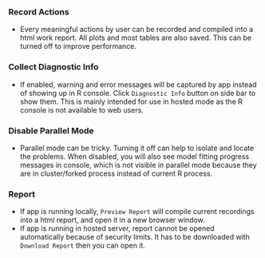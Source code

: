 ### Record Actions
- Every meaningful actions by user can be recorded and compiled into a html work report. All plots and most tables are also saved. This can be turned off to improve performance.

### Collect Diagnostic Info
- If enabled, warning and error messages will be captured by app instead of showing up in R console. Click `Diagnostic Info` button on side bar to show them. This is mainly intended for use in hosted mode as the R console is not available to web users.

### Disable Parallel Mode
- Parallel mode can be tricky. Turning it off can help to isolate and locate the problems. When disabled, you will also see model fitting progress messages in console, which is not visible in parallel mode because they are in cluster/forked process instead of current R process.

### Report
- If app is running locally, `Preview Report` will compile current recordings into a html report, and open it in a new browser window.
- If app is running in hosted server, report cannot be opened automatically because of security limits. It has to be downloaded with `Download Report` then you can open it.
